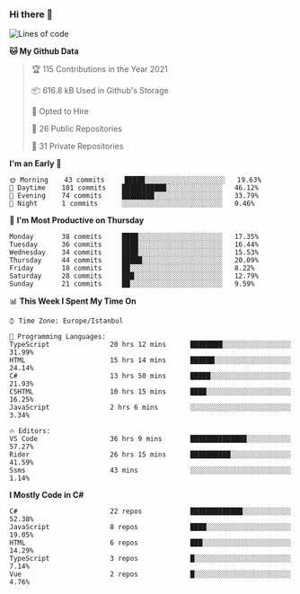 ### Hi there 👋

<!--START_SECTION:waka-->
![Lines of code](https://img.shields.io/badge/From%20Hello%20World%20I%27ve%20Written-6.1%20million%20lines%20of%20code-blue)

**🐱 My Github Data** 

> 🏆 115 Contributions in the Year 2021
 > 
> 📦 616.8 kB Used in Github's Storage 
 > 
> 💼 Opted to Hire
 > 
> 📜 26 Public Repositories 
 > 
> 🔑 31 Private Repositories  
 > 
**I'm an Early 🐤** 

```text
🌞 Morning    43 commits     █████░░░░░░░░░░░░░░░░░░░░   19.63% 
🌆 Daytime    101 commits    ███████████░░░░░░░░░░░░░░   46.12% 
🌃 Evening    74 commits     ████████░░░░░░░░░░░░░░░░░   33.79% 
🌙 Night      1 commits      ░░░░░░░░░░░░░░░░░░░░░░░░░   0.46%

```
📅 **I'm Most Productive on Thursday** 

```text
Monday       38 commits     ████░░░░░░░░░░░░░░░░░░░░░   17.35% 
Tuesday      36 commits     ████░░░░░░░░░░░░░░░░░░░░░   16.44% 
Wednesday    34 commits     ████░░░░░░░░░░░░░░░░░░░░░   15.53% 
Thursday     44 commits     █████░░░░░░░░░░░░░░░░░░░░   20.09% 
Friday       18 commits     ██░░░░░░░░░░░░░░░░░░░░░░░   8.22% 
Saturday     28 commits     ███░░░░░░░░░░░░░░░░░░░░░░   12.79% 
Sunday       21 commits     ██░░░░░░░░░░░░░░░░░░░░░░░   9.59%

```


📊 **This Week I Spent My Time On** 

```text
⌚︎ Time Zone: Europe/Istanbul

💬 Programming Languages: 
TypeScript               20 hrs 12 mins      ████████░░░░░░░░░░░░░░░░░   31.99% 
HTML                     15 hrs 14 mins      ██████░░░░░░░░░░░░░░░░░░░   24.14% 
C#                       13 hrs 50 mins      █████░░░░░░░░░░░░░░░░░░░░   21.93% 
CSHTML                   10 hrs 15 mins      ████░░░░░░░░░░░░░░░░░░░░░   16.25% 
JavaScript               2 hrs 6 mins        ░░░░░░░░░░░░░░░░░░░░░░░░░   3.34%

🔥 Editors: 
VS Code                  36 hrs 9 mins       ██████████████░░░░░░░░░░░   57.27% 
Rider                    26 hrs 15 mins      ██████████░░░░░░░░░░░░░░░   41.59% 
Ssms                     43 mins             ░░░░░░░░░░░░░░░░░░░░░░░░░   1.14%

```

**I Mostly Code in C#** 

```text
C#                       22 repos            █████████████░░░░░░░░░░░░   52.38% 
JavaScript               8 repos             ████░░░░░░░░░░░░░░░░░░░░░   19.05% 
HTML                     6 repos             ███░░░░░░░░░░░░░░░░░░░░░░   14.29% 
TypeScript               3 repos             █░░░░░░░░░░░░░░░░░░░░░░░░   7.14% 
Vue                      2 repos             █░░░░░░░░░░░░░░░░░░░░░░░░   4.76%

```



<!--END_SECTION:waka-->

<!--
**ebubekirdinc/ebubekirdinc** is a ✨ _special_ ✨ repository because its `README.md` (this file) appears on your GitHub profile.

Here are some ideas to get you started:

- 🔭 I’m currently working on ...
- 🌱 I’m currently learning ...
- 👯 I’m looking to collaborate on ...
- 🤔 I’m looking for help with ...
- 💬 Ask me about ...
- 📫 How to reach me: ...
- 😄 Pronouns: ...
- ⚡ Fun fact: ...
-->
